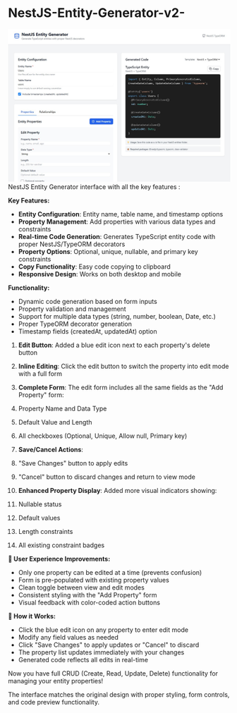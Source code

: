 # NestJS-Entity-Generator-v2-

![](https://raw.githubusercontent.com/yateendra/NestJS-Entity-Generator-v2-/refs/heads/main/Screenshot%202025-05-28%20101049.jpg)
NestJS Entity Generator interface with all the key features :

**Key Features:**

- **Entity Configuration**: Entity name, table name, and timestamp options
- **Property Management**: Add properties with various data types and constraints
- **Real-time Code Generation**: Generates TypeScript entity code with proper NestJS/TypeORM decorators
- **Property Options**: Optional, unique, nullable, and primary key constraints
- **Copy Functionality**: Easy code copying to clipboard
- **Responsive Design**: Works on both desktop and mobile


**Functionality:**

- Dynamic code generation based on form inputs
- Property validation and management
- Support for multiple data types (string, number, boolean, Date, etc.)
- Proper TypeORM decorator generation
- Timestamp fields (createdAt, updatedAt) option

1. **Edit Button**: Added a blue edit icon next to each property's delete button
2. **Inline Editing**: Click the edit button to switch the property into edit mode with a full form
3. **Complete Form**: The edit form includes all the same fields as the "Add Property" form:

1. Property Name and Data Type
2. Default Value and Length
3. All checkboxes (Optional, Unique, Allow null, Primary key)



4. **Save/Cancel Actions**:

1. "Save Changes" button to apply edits
2. "Cancel" button to discard changes and return to view mode



5. **Enhanced Property Display**: Added more visual indicators showing:

1. Nullable status
2. Default values
3. Length constraints
4. All existing constraint badges





**🎯 User Experience Improvements:**

- Only one property can be edited at a time (prevents confusion)
- Form is pre-populated with existing property values
- Clean toggle between view and edit modes
- Consistent styling with the "Add Property" form
- Visual feedback with color-coded action buttons


**🔧 How it Works:**

- Click the blue edit icon on any property to enter edit mode
- Modify any field values as needed
- Click "Save Changes" to apply updates or "Cancel" to discard
- The property list updates immediately with your changes
- Generated code reflects all edits in real-time


Now you have full CRUD (Create, Read, Update, Delete) functionality for managing your entity properties!


The interface matches the original design with proper styling, form controls, and code preview functionality.
